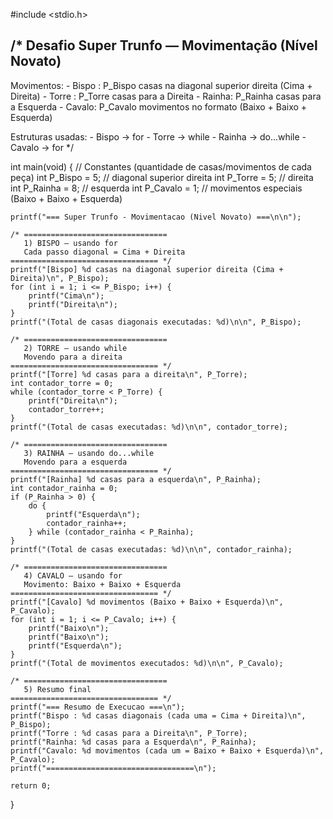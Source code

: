 #include <stdio.h>

/*
  Desafio Super Trunfo — Movimentação (Nível Novato)
  ---------------------------------------------------
  Movimentos:
    - Bispo : P_Bispo  casas na diagonal superior direita (Cima + Direita)
    - Torre : P_Torre  casas para a Direita
    - Rainha: P_Rainha casas para a Esquerda
    - Cavalo: P_Cavalo movimentos no formato (Baixo + Baixo + Esquerda)

  Estruturas usadas:
    - Bispo  -> for
    - Torre  -> while
    - Rainha -> do...while
    - Cavalo -> for
*/

int main(void) {
    // Constantes (quantidade de casas/movimentos de cada peça)
    int P_Bispo  = 5;  // diagonal superior direita
    int P_Torre  = 5;  // direita
    int P_Rainha = 8;  // esquerda
    int P_Cavalo = 1;  // movimentos especiais (Baixo + Baixo + Esquerda)

    printf("=== Super Trunfo - Movimentacao (Nivel Novato) ===\n\n");

    /* ================================
       1) BISPO — usando for
       Cada passo diagonal = Cima + Direita
    ================================= */
    printf("[Bispo] %d casas na diagonal superior direita (Cima + Direita)\n", P_Bispo);
    for (int i = 1; i <= P_Bispo; i++) {
        printf("Cima\n");
        printf("Direita\n");
    }
    printf("(Total de casas diagonais executadas: %d)\n\n", P_Bispo);

    /* ================================
       2) TORRE — usando while
       Movendo para a direita
    ================================= */
    printf("[Torre] %d casas para a direita\n", P_Torre);
    int contador_torre = 0;
    while (contador_torre < P_Torre) {
        printf("Direita\n");
        contador_torre++;
    }
    printf("(Total de casas executadas: %d)\n\n", contador_torre);

    /* ================================
       3) RAINHA — usando do...while
       Movendo para a esquerda
    ================================= */
    printf("[Rainha] %d casas para a esquerda\n", P_Rainha);
    int contador_rainha = 0;
    if (P_Rainha > 0) {
        do {
            printf("Esquerda\n");
            contador_rainha++;
        } while (contador_rainha < P_Rainha);
    }
    printf("(Total de casas executadas: %d)\n\n", contador_rainha);

    /* ================================
       4) CAVALO — usando for
       Movimento: Baixo + Baixo + Esquerda
    ================================= */
    printf("[Cavalo] %d movimentos (Baixo + Baixo + Esquerda)\n", P_Cavalo);
    for (int i = 1; i <= P_Cavalo; i++) {
        printf("Baixo\n");
        printf("Baixo\n");
        printf("Esquerda\n");
    }
    printf("(Total de movimentos executados: %d)\n\n", P_Cavalo);

    /* ================================
       5) Resumo final
    ================================= */
    printf("=== Resumo de Execucao ===\n");
    printf("Bispo : %d casas diagonais (cada uma = Cima + Direita)\n", P_Bispo);
    printf("Torre : %d casas para a Direita\n", P_Torre);
    printf("Rainha: %d casas para a Esquerda\n", P_Rainha);
    printf("Cavalo: %d movimentos (cada um = Baixo + Baixo + Esquerda)\n", P_Cavalo);
    printf("=================================\n");

    return 0;

}
